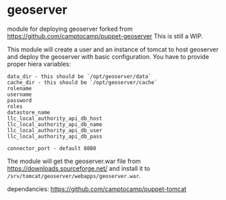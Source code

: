 # geoserver
module for deploying geoserver
forked from https://github.com/camptocamp/puppet-geoserver
This is still a WIP.

This module will create a user and an instance of tomcat to host geoserver and deploy the geoserver with basic configuration. You have to provide proper hiera variables:
```
data_dir - this should be `/opt/geoserver/data`
cache_dir - this should be `/opt/geoserver/cache`
rolename
username
password
roles
datastore_name
llc_local_authority_api_db_host
llc_local_authority_api_db_name
llc_local_authority_api_db_user
llc_local_authority_api_db_pass

connector_port - default 8080
```

The module will get the geoserver.war file from https://downloads.sourceforge.net/ and install it to `/srv/tomcat/geoserver/webapps/geoserver.war`.




dependancies:
https://github.com/camptocamp/puppet-tomcat
